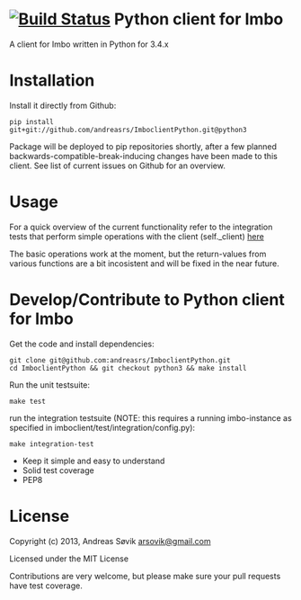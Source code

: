 [![Build Status](https://travis-ci.org/imbo/imboclient-python.svg?branch=python3)](https://travis-ci.org/imbo/imboclient-python)
Python client for Imbo
======================

A client for Imbo written in Python for 3.4.x


Installation
============

Install it directly from Github:

    pip install git+git://github.com/andreasrs/ImboclientPython.git@python3

Package will be deployed to pip repositories shortly, after a few planned backwards-compatible-break-inducing changes have been made to this client. See list of current issues on Github for an overview.


Usage
=====

For a quick overview of the current functionality refer to the integration tests that perform simple operations with the client (self._client) [here](https://github.com/andreasrs/ImboclientPython/blob/master/imboclient/test/integration/test_client.py)

The basic operations work at the moment, but the return-values from various functions are a bit incosistent and will be fixed in the near future.


Develop/Contribute to Python client for Imbo
============================================

Get the code and install dependencies:

    git clone git@github.com:andreasrs/ImboclientPython.git
    cd ImboclientPython && git checkout python3 && make install

Run the unit testsuite:

    make test

run the integration testsuite (NOTE: this requires a running imbo-instance as specified in imboclient/test/integration/config.py):

    make integration-test

- Keep it simple and easy to understand
- Solid test coverage
- PEP8

License
=======

Copyright (c) 2013, Andreas Søvik <arsovik@gmail.com>

Licensed under the MIT License


Contributions are very welcome, but please make sure your pull requests have test coverage.
